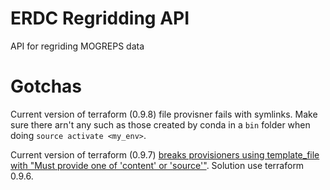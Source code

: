 # ERDC Regridding API
API for regriding MOGREPS data

# Gotchas

Current version of terraform (0.9.8) file provisner fails with symlinks. Make sure there arn't any such as those created by conda in a `bin` folder when doing `source activate <my_env>`.

Current version of terraform (0.9.7) [breaks provisioners using template_file with "Must provide one of 'content' or 'source'"](https://github.com/hashicorp/terraform/issues/15177). Solution use terraform 0.9.6.